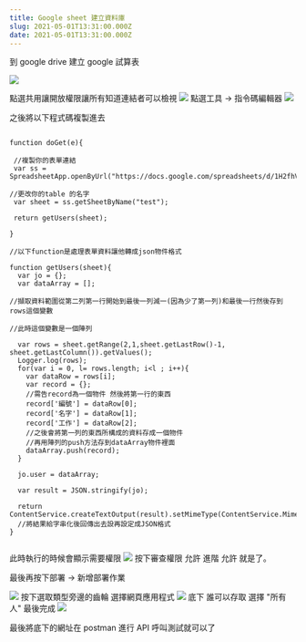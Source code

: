 ```yaml
---
title: Google sheet 建立資料庫
slug: 2021-05-01T13:31:00.000Z
date: 2021-05-01T13:31:00.000Z
---
```


到 google drive 建立 google 試算表

![](https://i.imgur.com/Xfxb24J.png)

點選共用讓開放權限讓所有知道連結者可以檢視
![](https://i.imgur.com/9DNozw0.png)
點選工具 → 指令碼編輯器
![](https://i.imgur.com/oErzaID.png)

之後將以下程式碼複製進去

```javascript{numberLines: true}

function doGet(e){

 //複製你的表單連結
 var ss = SpreadsheetApp.openByUrl("https://docs.google.com/spreadsheets/d/1H2fhVubmRP8ISlHFHhJ9tlESvGyjygPbXGVQMtKdA9Y/edit#gid=0");

//更改你的table 的名字
 var sheet = ss.getSheetByName("test");

 return getUsers(sheet);

}

//以下function是處理表單資料讓他轉成json物件格式

function getUsers(sheet){
  var jo = {};
  var dataArray = [];

//擷取資料範圍從第二列第一行開始到最後一列減一(因為少了第一列)和最後一行然後存到rows這個變數

//此時這個變數是一個陣列

  var rows = sheet.getRange(2,1,sheet.getLastRow()-1, sheet.getLastColumn()).getValues();
  Logger.log(rows);
  for(var i = 0, l= rows.length; i<l ; i++){
    var dataRow = rows[i];
    var record = {};
    //需告record為一個物件 然後將第一行的東西
    record['編號'] = dataRow[0];
    record['名字'] = dataRow[1];
    record['工作'] = dataRow[2];
    //之後會將第一列的東西所構成的資料存成一個物件
    //再用陣列的push方法存到dataArray物件裡面
    dataArray.push(record);
  }

  jo.user = dataArray;

  var result = JSON.stringify(jo);

  return ContentService.createTextOutput(result).setMimeType(ContentService.MimeType.JSON);
  //將結果給字串化後回傳出去設再設定成JSON格式
}


```

此時執行的時候會顯示需要權限
![](https://i.imgur.com/sxQG8Ne.png)
按下審查權限 允許 進階 允許 就是了。

最後再按下部署 → 新增部署作業

![](https://i.imgur.com/1RFulDb.png)
按下選取類型旁邊的齒輪
選擇網頁應用程式
![](https://i.imgur.com/SvlpkFm.png)
底下 誰可以存取 選擇 "所有人" 最後完成
![](https://i.imgur.com/zEABTrJ.png)

最後將底下的網址在 postman 進行 API 呼叫測試就可以了

